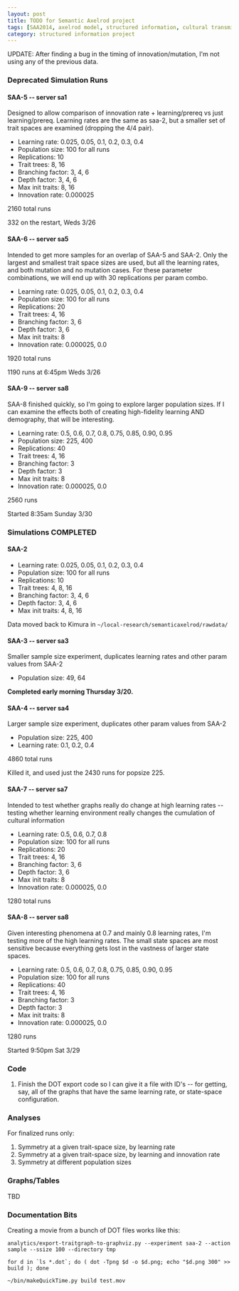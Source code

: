 ```yaml
---
layout: post
title: TODO for Semantic Axelrod project
tags: [SAA2014, axelrod model, structured information, cultural transmission, dissertation,experiments,  experiment-semanticaxelrod]
category: structured information project
---
```


UPDATE:  After finding a bug in the timing of innovation/mutation, I'm not using any of the previous data.  


### Deprecated Simulation Runs ###

#### SAA-5 -- server sa1 ####

Designed to allow comparison of innovation rate + learning/prereq vs just learning/prereq.  Learning rates are the same as saa-2, but a smaller set of trait spaces are examined (dropping the 4/4 pair). 

* Learning rate:  0.025, 0.05, 0.1, 0.2, 0.3, 0.4
* Population size:  100 for all runs
* Replications: 10
* Trait trees:  8, 16
* Branching factor:  3, 4, 6
* Depth factor: 3, 4, 6
* Max init traits: 8, 16
* Innovation rate: 0.000025

2160 total runs

332 on the restart, Weds 3/26


#### SAA-6 -- server sa5 ####

Intended to get more samples for an overlap of SAA-5 and SAA-2.  Only the largest and smallest trait space sizes are used, but all the learning rates, and both mutation and no mutation cases.  For these parameter combinations, we will end up with 30 replications per param combo.  

* Learning rate:  0.025, 0.05, 0.1, 0.2, 0.3, 0.4
* Population size:  100 for all runs
* Replications: 20
* Trait trees:  4, 16
* Branching factor:  3, 6
* Depth factor: 3, 6
* Max init traits: 8
* Innovation rate: 0.000025, 0.0

1920 total runs

1190 runs at 6:45pm Weds 3/26

#### SAA-9 -- server sa8 ####

SAA-8 finished quickly, so I'm going to explore larger population sizes.  If I can examine the effects both of creating high-fidelity learning AND demography, that will be interesting.


* Learning rate:  0.5, 0.6, 0.7, 0.8, 0.75, 0.85, 0.90, 0.95
* Population size:  225, 400
* Replications: 40
* Trait trees:  4, 16
* Branching factor:  3
* Depth factor: 3
* Max init traits: 8
* Innovation rate: 0.000025, 0.0

2560 runs

Started 8:35am Sunday 3/30


### Simulations COMPLETED ###

#### SAA-2 ####

* Learning rate:  0.025, 0.05, 0.1, 0.2, 0.3, 0.4
* Population size:  100 for all runs
* Replications: 10
* Trait trees:  4, 8, 16
* Branching factor:  3, 4, 6
* Depth factor: 3, 4, 6
* Max init traits: 4, 8, 16

Data moved back to Kimura in `~/local-research/semanticaxelrod/rawdata/`


#### SAA-3 -- server sa3  ####

Smaller sample size experiment, duplicates learning rates and other param values from SAA-2

* Population size:  49, 64

**Completed early morning Thursday 3/20.**

#### SAA-4 -- server sa4 ####

Larger sample size experiment, duplicates other param values from SAA-2

* Population size: 225, 400
* Learning rate:  0.1, 0.2, 0.4

4860 total runs

Killed it, and used just the 2430 runs for popsize 225.


#### SAA-7 -- server sa7 ####

Intended to test whether graphs really do change at high learning rates -- testing whether learning
environment really changes the cumulation of cultural information

* Learning rate:  0.5, 0.6, 0.7, 0.8
* Population size:  100 for all runs
* Replications: 20
* Trait trees:  4, 16
* Branching factor:  3, 6
* Depth factor: 3, 6
* Max init traits: 8
* Innovation rate: 0.000025, 0.0

1280  total runs

#### SAA-8 -- server sa8 ####

Given interesting phenomena at 0.7 and mainly 0.8 learning rates, I'm testing more of the high 
learning rates.  The small state spaces are most sensitive because everything gets lost in the 
vastness of larger state spaces.  

* Learning rate:  0.5, 0.6, 0.7, 0.8, 0.75, 0.85, 0.90, 0.95
* Population size:  100 for all runs
* Replications: 40
* Trait trees:  4, 16
* Branching factor:  3
* Depth factor: 3
* Max init traits: 8
* Innovation rate: 0.000025, 0.0

1280 runs

Started 9:50pm Sat 3/29




### Code ###

1. Finish the DOT export code so I can give it a file with ID's -- for getting, say, all of the graphs that have the same learning rate, or state-space configuration.  


### Analyses ###

For finalized runs only:

1. Symmetry at a given trait-space size, by learning rate
1. Symmetry at a given trait-space size, by learning and innovation rate
1. Symmetry at different population sizes

### Graphs/Tables ###

TBD

### Documentation Bits ###

Creating a movie from a bunch of DOT files works like this:

```
analytics/export-traitgraph-to-graphviz.py --experiment saa-2 --action sample --ssize 100 --directory tmp

for d in `ls *.dot`; do ( dot -Tpng $d -o $d.png; echo "$d.png 300" >> build ); done

~/bin/makeQuickTime.py build test.mov
```



